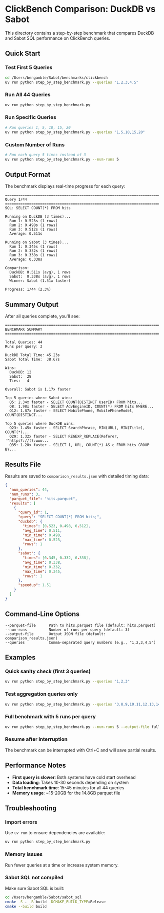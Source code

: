 # ClickBench Comparison: DuckDB vs Sabot

This directory contains a step-by-step benchmark that compares DuckDB and Sabot SQL performance on ClickBench queries.

## Quick Start

### Test First 5 Queries
```bash
cd /Users/bengamble/Sabot/benchmarks/clickbench
uv run python step_by_step_benchmark.py --queries "1,2,3,4,5"
```

### Run All 44 Queries
```bash
uv run python step_by_step_benchmark.py
```

### Run Specific Queries
```bash
# Run queries 1, 5, 10, 15, 20
uv run python step_by_step_benchmark.py --queries "1,5,10,15,20"
```

### Custom Number of Runs
```bash
# Run each query 5 times instead of 3
uv run python step_by_step_benchmark.py --num-runs 5
```

## Output Format

The benchmark displays real-time progress for each query:

```
================================================================================
Query 1/44
================================================================================
SQL: SELECT COUNT(*) FROM hits

Running on DuckDB (3 times)...
  Run 1: 0.523s (1 rows)
  Run 2: 0.498s (1 rows)
  Run 3: 0.512s (1 rows)
  Average: 0.511s

Running on Sabot (3 times)...
  Run 1: 0.345s (1 rows)
  Run 2: 0.332s (1 rows)
  Run 3: 0.338s (1 rows)
  Average: 0.338s

Comparison:
  DuckDB: 0.511s (avg), 1 rows
  Sabot:  0.338s (avg), 1 rows
  Winner: Sabot (1.51x faster)

Progress: 1/44 (2.3%)
```

## Summary Output

After all queries complete, you'll see:

```
================================================================================
BENCHMARK SUMMARY
================================================================================

Total Queries: 44
Runs per query: 3

DuckDB Total Time: 45.23s
Sabot Total Time:  38.67s

Wins:
  DuckDB: 12
  Sabot:  28
  Ties:   4

Overall: Sabot is 1.17x faster

Top 5 queries where Sabot wins:
  Q5: 2.34x faster - SELECT COUNT(DISTINCT UserID) FROM hits...
  Q8: 1.98x faster - SELECT AdvEngineID, COUNT(*) FROM hits WHERE...
  Q12: 1.87x faster - SELECT MobilePhone, MobilePhoneModel, COUNT(DISTINCT...

Top 5 queries where DuckDB wins:
  Q23: 1.45x faster - SELECT SearchPhrase, MIN(URL), MIN(Title), COUNT(*)...
  Q29: 1.32x faster - SELECT REGEXP_REPLACE(Referer, '^https?://(?:www...
  Q35: 1.28x faster - SELECT 1, URL, COUNT(*) AS c FROM hits GROUP BY...
```

## Results File

Results are saved to `comparison_results.json` with detailed timing data:

```json
{
  "num_queries": 44,
  "num_runs": 3,
  "parquet_file": "hits.parquet",
  "results": [
    {
      "query_id": 1,
      "query": "SELECT COUNT(*) FROM hits;",
      "duckdb": {
        "times": [0.523, 0.498, 0.512],
        "avg_time": 0.511,
        "min_time": 0.498,
        "max_time": 0.523,
        "rows": 1
      },
      "sabot": {
        "times": [0.345, 0.332, 0.338],
        "avg_time": 0.338,
        "min_time": 0.332,
        "max_time": 0.345,
        "rows": 1
      },
      "speedup": 1.51
    }
  ]
}
```

## Command-Line Options

```
--parquet-file      Path to hits.parquet file (default: hits.parquet)
--num-runs          Number of runs per query (default: 3)
--output-file       Output JSON file (default: comparison_results.json)
--queries           Comma-separated query numbers (e.g., "1,2,3,4,5")
```

## Examples

### Quick sanity check (first 3 queries)
```bash
uv run python step_by_step_benchmark.py --queries "1,2,3"
```

### Test aggregation queries only
```bash
uv run python step_by_step_benchmark.py --queries "3,8,9,10,11,12,13,14,15"
```

### Full benchmark with 5 runs per query
```bash
uv run python step_by_step_benchmark.py --num-runs 5 --output-file full_benchmark_5runs.json
```

### Resume after interruption
The benchmark can be interrupted with Ctrl+C and will save partial results.

## Performance Notes

- **First query is slower**: Both systems have cold start overhead
- **Data loading**: Takes 10-30 seconds depending on system
- **Total benchmark time**: 15-45 minutes for all 44 queries
- **Memory usage**: ~15-20GB for the 14.8GB parquet file

## Troubleshooting

### Import errors
Use `uv run` to ensure dependencies are available:
```bash
uv run python step_by_step_benchmark.py
```

### Memory issues
Run fewer queries at a time or increase system memory.

### Sabot SQL not compiled
Make sure Sabot SQL is built:
```bash
cd /Users/bengamble/Sabot/sabot_sql
cmake -S . -B build -DCMAKE_BUILD_TYPE=Release
cmake --build build
```


